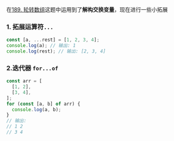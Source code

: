 在[189. 轮转数组](https://leetcode.cn/problems/rotate-array/description/?envType=study-plan-v2&envId=top-interview-150)这题中运用到了**解构交换变量**，现在进行一些小拓展

### 1. 拓展运算符`...`

```js
const [a, ...rest] = [1, 2, 3, 4];
console.log(a); // 输出: 1
console.log(rest); // 输出: [2, 3, 4]
```

### 2.迭代器 `for...of`

```js
const arr = [
  [1, 2],
  [3, 4],
];
for (const [a, b] of arr) {
  console.log(a, b);
}
// 输出:
// 1 2
// 3 4
```
